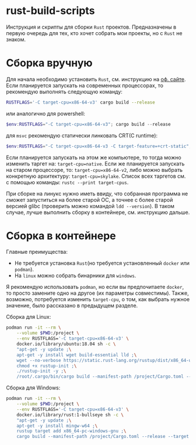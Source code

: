 # rust-build-scripts
Инструкция и скрипты для сборки `Rust` проектов. Предназначены в первую очередь для тех, кто хочет собрать мои проекты, но c `Rust` не знаком.

# Сборка вручную
Для начала необходимо установить `Rust`, см. инструкцию на [оф. сайте](https://www.rust-lang.org/tools/install).  
Если планируется запускать на современных процессорах, то рекомендую выполнять следующую команду:
```bash
RUSTFLAGS='-C target-cpu=x86-64-v3' cargo build --release
```
или аналогично для powershell:
```powershell
$env:RUSTFLAGS="-C target-cpu=x86-64-v3"; cargo build --release
```
для `msvc` рекомендую статически линковать CRT(C runtime):
```powershell
$env:RUSTFLAGS="-C target-cpu=x86-64-v3 -C target-feature=+crt-static"; cargo build --release
```

Если планируется запускать на этом же компьютере, то тогда можно изменить таргет на: `target-cpu=native`. Если же планируется запускать на старом процессоре, то: `target-cpu=x86-64-v2`, либо можно выбрать конкретную архитектуру: `target-cpu=skylake`. Список всех таргетов см. с помощью команды: `rustc --print target-cpus`.

При сборке на линукс нужно иметь ввиду, что собранная программа не сможет запуститься на более старой ОС, а точнее с более старой версией glibc (проверить можно командой `ldd --version`). В таком случае, лучше выполнить сборку в контейнере, см. инструкцию дальше.

# Сборка в контейнере
Главные преимущества:
- Не требуется установка `Rust`(но требуется установленный `docker` или `podman`).
- На `linux` можно собрать бинарники для `windows`.

Я рекомендую использовать `podman`, но если вы предпочитаете `docker`, то просто замените одно на другое (их параметры совместимы). Также, возможно, потребуется изменить `target-cpu`, о том, как выбрать нужное значение, было рассказано в предыдущем разделе.

Сборка для Linux:
```bash
podman run -it --rm \
    --volume $PWD:/project \
    --env RUSTFLAGS='-C target-cpu=x86-64-v3' \
    docker.io/library/ubuntu:18.04 sh -c \
    "apt-get -y update ;\
    apt-get -y install wget build-essential lld ;\
    wget --no-verbose https://static.rust-lang.org/rustup/dist/x86_64-unknown-linux-gnu/rustup-init ;\
    chmod +x rustup-init ;\
    ./rustup-init -y ;\
    /root/.cargo/bin/cargo build --manifest-path /project/Cargo.toml --release"
```

Сборка для Windows:
```bash
podman run -it --rm \
    --volume $PWD:/project \
    --env RUSTFLAGS='-C target-cpu=x86-64-v3' \
    docker.io/library/rust:1-bullseye sh -c \
    "apt-get -y update ;\
    apt-get -y install mingw-w64 ;\
    rustup target add x86_64-pc-windows-gnu ;\
    cargo build --manifest-path /project/Cargo.toml --release --target x86_64-pc-windows-gnu"
```
